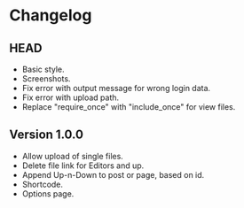 # Changelog #


## HEAD ##

* Basic style.
* Screenshots.
* Fix error with output message for wrong login data.
* Fix error with upload path.
* Replace "require_once" with "include_once" for view files.

## Version 1.0.0 ##

* Allow upload of single files.
* Delete file link for Editors and up.
* Append Up-n-Down to post or page, based on id.
* Shortcode.
* Options page.
